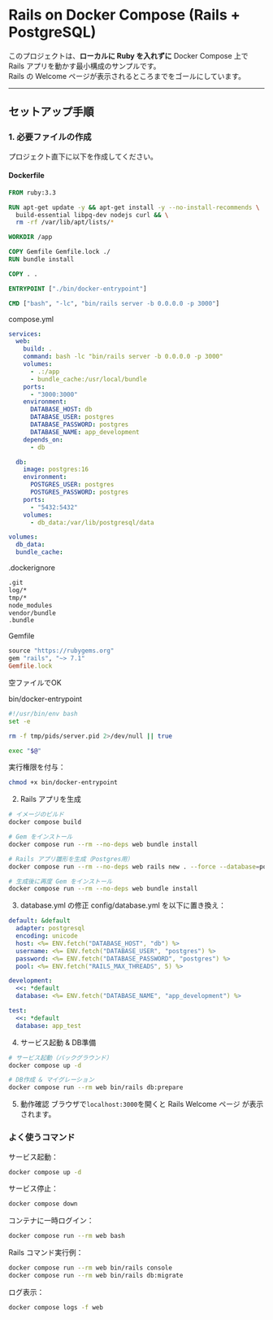 # Rails on Docker Compose (Rails + PostgreSQL)

このプロジェクトは、**ローカルに Ruby を入れずに** Docker Compose 上で Rails アプリを動かす最小構成のサンプルです。  
Rails の Welcome ページが表示されるところまでをゴールにしています。

---

## セットアップ手順

### 1. 必要ファイルの作成

プロジェクト直下に以下を作成してください。

#### Dockerfile
```Dockerfile
FROM ruby:3.3

RUN apt-get update -y && apt-get install -y --no-install-recommends \
  build-essential libpq-dev nodejs curl && \
  rm -rf /var/lib/apt/lists/*

WORKDIR /app

COPY Gemfile Gemfile.lock ./
RUN bundle install

COPY . .

ENTRYPOINT ["./bin/docker-entrypoint"]

CMD ["bash", "-lc", "bin/rails server -b 0.0.0.0 -p 3000"]
```

compose.yml
```yaml
services:
  web:
    build: .
    command: bash -lc "bin/rails server -b 0.0.0.0 -p 3000"
    volumes:
      - .:/app
      - bundle_cache:/usr/local/bundle
    ports:
      - "3000:3000"
    environment:
      DATABASE_HOST: db
      DATABASE_USER: postgres
      DATABASE_PASSWORD: postgres
      DATABASE_NAME: app_development
    depends_on:
      - db

  db:
    image: postgres:16
    environment:
      POSTGRES_USER: postgres
      POSTGRES_PASSWORD: postgres
    ports:
      - "5432:5432"
    volumes:
      - db_data:/var/lib/postgresql/data

volumes:
  db_data:
  bundle_cache:
```

.dockerignore
```bash
.git
log/*
tmp/*
node_modules
vendor/bundle
.bundle
```

Gemfile
```ruby
source "https://rubygems.org"
gem "rails", "~> 7.1"
Gemfile.lock
```
空ファイルでOK

bin/docker-entrypoint
```bash
#!/usr/bin/env bash
set -e

rm -f tmp/pids/server.pid 2>/dev/null || true

exec "$@"
```

実行権限を付与：
```bash
chmod +x bin/docker-entrypoint
```

2. Rails アプリを生成
```bash
# イメージのビルド
docker compose build

# Gem をインストール
docker compose run --rm --no-deps web bundle install

# Rails アプリ雛形を生成（Postgres用）
docker compose run --rm --no-deps web rails new . --force --database=postgresql

# 生成後に再度 Gem をインストール
docker compose run --rm --no-deps web bundle install
```

3. database.yml の修正
config/database.yml を以下に置き換え：
```yaml
default: &default
  adapter: postgresql
  encoding: unicode
  host: <%= ENV.fetch("DATABASE_HOST", "db") %>
  username: <%= ENV.fetch("DATABASE_USER", "postgres") %>
  password: <%= ENV.fetch("DATABASE_PASSWORD", "postgres") %>
  pool: <%= ENV.fetch("RAILS_MAX_THREADS", 5) %>

development:
  <<: *default
  database: <%= ENV.fetch("DATABASE_NAME", "app_development") %>

test:
  <<: *default
  database: app_test
```

4. サービス起動 & DB準備
```bash
# サービス起動（バックグラウンド）
docker compose up -d

# DB作成 & マイグレーション
docker compose run --rm web bin/rails db:prepare
```

5. 動作確認
ブラウザで`localhost:3000`を開くと Rails Welcome ページ が表示されます。

### よく使うコマンド

サービス起動：
```bash
docker compose up -d
```

サービス停止：
```bash
docker compose down
```

コンテナに一時ログイン：
```bash
docker compose run --rm web bash
```

Rails コマンド実行例：
```bash
docker compose run --rm web bin/rails console
docker compose run --rm web bin/rails db:migrate
```

ログ表示：
```bash
docker compose logs -f web
```
